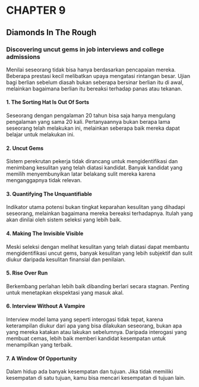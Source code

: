 # CHAPTER 9

## Diamonds In The Rough

### Discovering uncut gems in job interviews and college admissions

Menilai seseorang tidak bisa hanya berdasarkan pencapaian mereka. Beberapa prestasi kecil melibatkan upaya mengatasi rintangan besar. Ujian bagi berlian sebelum diasah bukan seberapa bersinar berlian itu di awal, melainkan bagaimana berlian itu bereaksi terhadap panas atau tekanan.

#### 1. The Sorting Hat Is Out Of Sorts

Seseorang dengan pengalaman 20 tahun bisa saja hanya mengulang pengalaman yang sama 20 kali. Pertanyaannya bukan berapa lama seseorang telah melakukan ini, melainkan seberapa baik mereka dapat belajar untuk melakukan ini.

#### 2. Uncut Gems

Sistem perekrutan pekerja tidak dirancang untuk mengidentifikasi dan menimbang kesulitan yang telah diatasi kandidat. Banyak kandidat yang memilih menyembunyikan latar belakang sulit mereka karena menganggapnya tidak relevan.

#### 3. Quantifying The Unquantifiable

Indikator utama potensi bukan tingkat keparahan kesulitan yang dihadapi seseorang, melainkan bagaimana mereka bereaksi terhadapnya. Itulah yang akan dinilai oleh sistem seleksi yang lebih baik.

#### 4. Making The Invisible Visible

Meski seleksi dengan melihat kesulitan yang telah diatasi dapat membantu mengidentifikasi uncut gems, banyak kesulitan yang lebih subjektif dan sulit diukur daripada kesulitan finansial dan penilaian.

#### 5. Rise Over Run

Berkembang perlahan lebih baik dibanding berlari secara stagnan. Penting untuk menetapkan ekspektasi yang masuk akal.

#### 6. Interview Without A Vampire

Interview model lama yang seperti interogasi tidak tepat, karena keterampilan diukur dari apa yang bisa dilakukan seseorang, bukan apa yang mereka katakan atau lakukan sebelumnya. Daripada interogasi yang membuat cemas, lebih baik memberi kandidat kesempatan untuk menampilkan yang terbaik.

#### 7. A Window Of Opportunity

Dalam hidup ada banyak kesempatan dan tujuan. Jika tidak memiliki kesempatan di satu tujuan, kamu bisa mencari kesempatan di tujuan lain.
